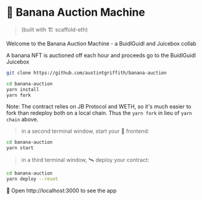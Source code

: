 # 🍌 Banana Auction Machine

> (built with 🏗 scaffold-eth)

Welcome to the Banana Auction Machine - a BuidlGuidl and Juicebox collab

A banana NFT is auctioned off each hour and proceeds go to the BuidlGuidl Juicebox

```sh
git clone https://github.com/austintgriffith/banana-auction
```
```sh
cd banana-auction
yarn install
yarn fork 
```

Note: The contract relies on JB Protocol and WETH, so it's much easier to fork than redeploy both on a local chain. Thus the `yarn fork` in lieu of `yarn chain` above.

> in a second terminal window, start your 📱 frontend:

```sh
cd banana-auction
yarn start
```

> in a third terminal window, 🛰 deploy your contract:

```sh
cd banana-auction
yarn deploy --reset
```

📱 Open http://localhost:3000 to see the app
